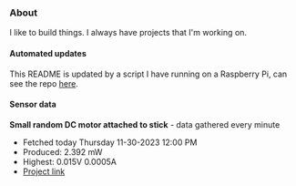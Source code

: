 ### About
I like to build things. I always have projects that I'm working on.

#### Automated updates
This README is updated by a script I have running on a Raspberry Pi, can see the repo [here](https://github.com/jdc-cunningham/raspi-git-repo-updater).

#### Sensor data


**Small random DC motor attached to stick** - data gathered every minute
- Fetched today Thursday 11-30-2023 12:00 PM
- Produced: 2.392 mW
- Highest: 0.015V 0.0005A
- [Project link](https://github.com/jdc-cunningham/turbine-raspi)